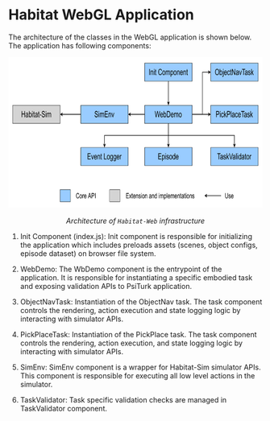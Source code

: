 # Habitat WebGL Application


The architecture of the classes in the WebGL application is shown below. The application has following components:

<p align="center">
  <img src="../static/assets/class_diagram.png"  height="300">
  <p align="center"><i>Architecture of <code>Habitat-Web</code> infrastructure</i></p>
</p>


1. Init Component (index.js): Init component is responsible for initializing the application which includes preloads assets (scenes, object configs, episode dataset) on browser file system.

1. WebDemo: The WbDemo component is the entrypoint of the application. It is responsible for instantiating a specific embodied task and exposing validation APIs to PsiTurk application. 

1. ObjectNavTask: Instantiation of the ObjectNav task. The task component controls the rendering, action execution and state logging logic by interacting with simulator APIs.

1. PickPlaceTask: Instantiation of the PickPlace task. The task component controls the rendering, action execution, and state logging logic by interacting with simulator APIs.

1. SimEnv: SimEnv component is a wrapper for Habitat-Sim simulator APIs. This component is responsible for executing all low level actions in the simulator.

1. TaskValidator: Task specific validation checks are managed in TaskValidator component.
